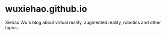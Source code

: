 # wuxiehao.github.io
Xiehao Wu's blog about virtual reality, augmented reality, robotics and other topics.

